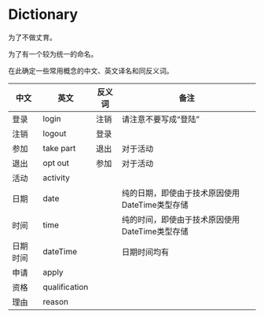 # Dictionary

为了不做丈育。

为了有一个较为统一的命名。

在此确定一些常用概念的中文、英文译名和同反义词。

| 中文     | 英文      | 反义词 | 备注                                           |
| -------- | --------- | ------ | ---------------------------------------------- |
| 登录     | login     | 注销   | 请注意不要写成“登陆”                           |
| 注销     | logout    | 登录   |                                                |
| 参加     | take part | 退出   | 对于活动                                       |
| 退出     | opt out   | 参加   | 对于活动                                       |
| 活动     | activity  |        |                                                |
| 日期     | date      |        | 纯的日期，即使由于技术原因使用DateTime类型存储 |
| 时间     | time      |        | 纯的时间，即使由于技术原因使用DateTime类型存储 |
| 日期时间 | dateTime  |        | 日期时间均有                                   |
|  申请  | apply  |        |                                           |
|  资格  | qualification |       |                                  |
|  理由  | reason |       |                                  |
